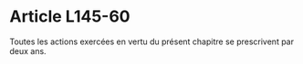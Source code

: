 # Article L145-60

Toutes les actions exercées en vertu du présent chapitre se prescrivent par deux ans.
